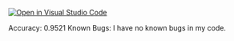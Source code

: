[![Open in Visual Studio Code](https://classroom.github.com/assets/open-in-vscode-c66648af7eb3fe8bc4f294546bfd86ef473780cde1dea487d3c4ff354943c9ae.svg)](https://classroom.github.com/online_ide?assignment_repo_id=10153722&assignment_repo_type=AssignmentRepo)

Accuracy: 0.9521
Known Bugs: I have no known bugs in my code. 
